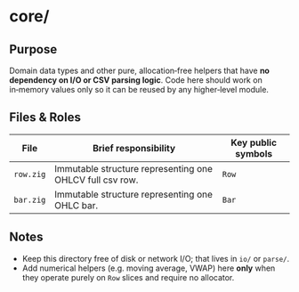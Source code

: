 # core/

## Purpose
Domain data types and other pure, allocation‑free helpers that have **no dependency on I/O or CSV parsing logic**.  Code here should work on in‑memory values only so it can be reused by any higher‑level module.

## Files & Roles
| File        | Brief responsibility                                     | Key public symbols |
|-------------|----------------------------------------------------------|--------------------|
| `row.zig`   | Immutable structure representing one OHLCV full csv row. | `Row`              |
| `bar.zig`   | Immutable structure representing one OHLC bar.           | `Bar`              |


## Notes
* Keep this directory free of disk or network I/O; that lives in `io/` or `parse/`.
* Add numerical helpers (e.g. moving average, VWAP) here **only** when they operate purely on `Row` slices and require no allocator.


